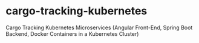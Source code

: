 # cargo-tracking-kubernetes
Cargo Tracking Kubernetes Microservices (Angular Front-End, Spring Boot Backend, Docker Containers in a Kubernetes Cluster)
